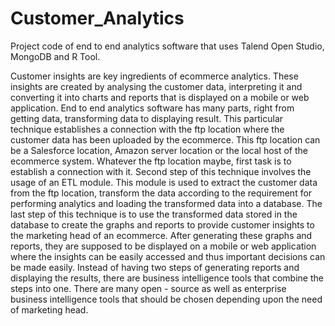 # Customer_Analytics
Project code of end to end analytics software that uses Talend Open Studio, MongoDB and R Tool.

Customer insights are key ingredients of ecommerce analytics. These insights are created by analysing the
customer data, interpreting it and converting it into charts and reports that is displayed on a mobile or web
application. End to end analytics software has many parts, right from getting data, transforming data to displaying
result. This particular technique establishes a connection with the ftp location where the customer data has been
uploaded by the ecommerce. This ftp location can be a Salesforce location, Amazon server location or the local
host of the ecommerce system. Whatever the ftp location maybe, first task is to establish a connection with it. Second
step of this technique involves the usage of an ETL module. This module is used to extract the customer data
from the ftp location, transform the data according to the requirement for performing analytics and loading the
transformed data into a database. The last step of this technique is to use the transformed data stored in the
database to create the graphs and reports to provide customer insights to the marketing head of an ecommerce. After generating these
graphs and reports, they are supposed to be displayed on a mobile or web application where the insights can be easily
accessed and thus important decisions can be made easily. Instead of having two steps of generating reports and
displaying the results, there are business intelligence tools that combine the steps into one. There are many open -
source as well as enterprise business intelligence tools that should be chosen depending upon the need of marketing head.
